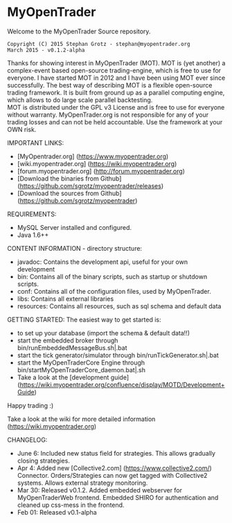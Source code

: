 # MyOpenTrader
Welcome to the MyOpenTrader Source repository. 


```
Copyright (C) 2015 Stephan Grotz - stephan@myopentrader.org
March 2015 - v0.1.2-alpha
```


Thanks for showing interest in MyOpenTrader (MOT). MOT is (yet another) a complex-event based open-source trading-engine, which is free to use for everyone. I have started MOT in 2012 and I have been using MOT ever since successfully. The best way of describing MOT is a flexible open-source trading framework. It is built from ground up as a parallel computing engine, which allows to do large scale parallel backtesting.  
MOT is distributed under the GPL v3 License and is free to use for everyone without warranty. MyOpenTrader.org is not responsible for any of your trading losses and can not be held accountable. Use the framework at your OWN risk.
 
 
IMPORTANT LINKS:
* [MyOpentrader.org] (https://www.myopentrader.org)
* [wiki.myopentrader.org] (https://wiki.myopentrader.org)
* [forum.myopentrader.org] (http://forum.myopentrader.org)
* [Download the binaries from Github] (https://github.com/sgrotz/myopentrader/releases)
* [Download the sources from Github] (https://github.com/sgrotz/myopentrader)


REQUIREMENTS:
* MySQL Server installed and configured.
* Java 1.6++

  
CONTENT INFORMATION - directory structure:
* javadoc:	Contains the development api, useful for your own development
* bin: 		Contains all of the binary scripts, such as startup or shutdown scripts. 
* conf: 	Contains all of the configuration files, used by MyOpenTrader.
* libs:		Contains all external libraries
* resources: 	Contains all resources, such as sql schema and default data


GETTING STARTED:
The easiest way to get started is:
* to set up your database (import the schema & default data!!)
* start the embedded broker through bin/runEmbeddedMessageBus.sh|.bat
* start the tick generator/simulator through bin/runTickGenerator.sh|.bat
* start the MyOpenTraderCore Engine through bin/startMyOpenTraderCore_daemon.bat|.sh
* Take a look at the [development guide] (https://wiki.myopentrader.org/confluence/display/MOTD/Development+Guide) 

Happy trading :)

Take a look at the wiki for more detailed information (https://wiki.myopentrader.org)


CHANGELOG: 
* June 6: Included new status field for strategies. This allows gradually closing strategies. 
* Apr 4:  Added new [Collective2.com] (https://www.collective2.com/) Connector. Orders/Strategies can now get tagged with Collective2 systems. Allows external strategy monitoring.
* Mar 30: Released v0.1.2. Added embedded webserver for MyOpenTraderWeb frontend. Embedded SHIRO for authentication and cleaned up css-mess in the frontend.
* Feb 01: Released v0.1-alpha

